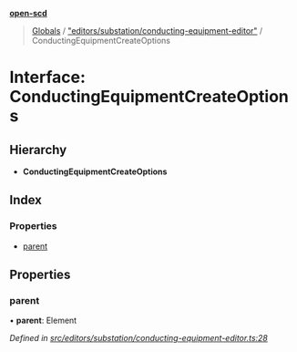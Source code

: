 **[open-scd](../README.md)**

> [Globals](../globals.md) / ["editors/substation/conducting-equipment-editor"](../modules/_editors_substation_conducting_equipment_editor_.md) / ConductingEquipmentCreateOptions

# Interface: ConductingEquipmentCreateOptions

## Hierarchy

* **ConductingEquipmentCreateOptions**

## Index

### Properties

* [parent](_editors_substation_conducting_equipment_editor_.conductingequipmentcreateoptions.md#parent)

## Properties

### parent

•  **parent**: Element

*Defined in [src/editors/substation/conducting-equipment-editor.ts:28](https://github.com/openscd/open-scd/blob/12e7252/src/editors/substation/conducting-equipment-editor.ts#L28)*
